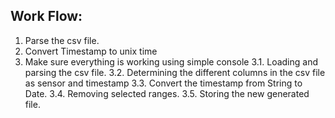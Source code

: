 ## Work Flow:
1. Parse the csv file.
2. Convert Timestamp to unix time
3. Make sure everything is working using simple console
3.1. Loading and parsing the csv file.
3.2. Determining the different columns in the csv file as sensor and timestamp
3.3. Convert the timestamp from String to Date.
3.4. Removing selected ranges.
3.5. Storing the new generated file.